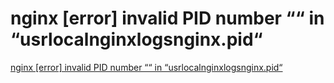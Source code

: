 # nginx [error] invalid PID number ““ in “usrlocalnginxlogsnginx.pid“
[nginx [error] invalid PID number ““ in “usrlocalnginxlogsnginx.pid“](https://aiwithcloud.com/2022/09/16/nginx_error_invalid_pid_number__in_usrlocalnginxlogsnginx-pid/)